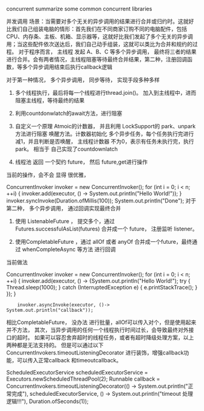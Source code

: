 concurrent
summarize some common concurrent libraries

并发调用
场景：当需要对多个无关的异步调用的结果进行合并或归约时。这就好比我们自己组装电脑的情形：首先我们在不同商家订购不同的电脑配件，包括CPU、内存条、主板、机箱、显示器等，这就好比我们发起了多个无关的异步调用；当这些配件依次送达后，我们自己动手组装，这就可以类比为合并和规约的过程。 对于程序而言， 主线程 发起 A、B、C 等多个异步调用， 最终将三者的结果进行合并。会有两者情况，主线程阻塞等待最终合并结果，第二种，注册回调函数，等多个异步调用结束后执行callback逻辑

对于第一种情况， 多个异步调用， 同步等待， 实现手段多种多样

1. 多个线程执行，最后将每一个线程进行thread.join()。 加入到主线程中，进而阻塞主线程，等待最终的结果

2. 利用countdonwlatch的await方法，进行阻塞

3. 自定义一个原理 Atmoic的计数器， 并且利用 LockSupport的 park、unpark方法进行阻塞 唤醒方法。计数器初始化 多个异步任务，每个任务执行完进行减1，并且判断是否唤醒， 主线程计数器 不为0，表示有任务未执行完，执行park。 相当于 自己实现了countdownlatch

4. 线程池 返回 一个契约 future， 然后 future,get进行操作

当前的操作，会不会 显得 很优雅，


 ConcurrentInvoker invoker = new ConcurrentInvoker();
        for (int i = 0; i < n; ++i) {
            invoker.add(executor, () -> System.out.println("Hello World!"));
        }
        invoker.syncInvoke(Duration.ofMillis(100));
        System.out.println("Done");
对于 第二种， 多个异步调用， 通过回调实现最终合并

1. 使用 ListenableFuture ， 提交多个，通过Futures.successfulAsList(futures) 合并成一个 future， 注册监听 listener。

2. 使用CompletableFuture ，通过 allOf 或者 anyOf 合并成一个future，最终通过 whenCompleteAsync 等方法 进行回调

当前做法


ConcurrentInvoker invoker = new ConcurrentInvoker();
        for (int i = 0; i < n; ++i) {
            invoker.add(executor, () -> {System.out.println("Hello World!");
                try {
                    Thread.sleep(1000);
                } catch (InterruptedException e) {
                    e.printStackTrace();
                }
            });
        }
        
        invoker.asyncInvoke(executor, ()-> System.out.println("callback"));
        
相比CompletableFuture， 没办法 进行批量，allOf可以传入对个，但是使用起来并不方法， 其次，当异步调用的任何一个线程执行时间过长，会导致最终对外接口的超时。 如果可以容忍舍弃超时的线程任务，或者有超时降级处理方案，以上两种都是无法支持的。 但是可以通过以下ConcurrentInvokers.timeoutListeningDecorator 进行装饰，增强callback功能，可以传入正常callback 和timeoutcallback。

ScheduledExecutorService scheduledExecutorService = Executors.newScheduledThreadPool(2);
        Runnable callback = ConcurrentInvokers.timeoutListeningDecorator(() -> System.out.println("正常完成"), scheduledExecutorService, () -> System.out.println("timeout 处理逻辑!!!"), Duration.ofSeconds(1));
